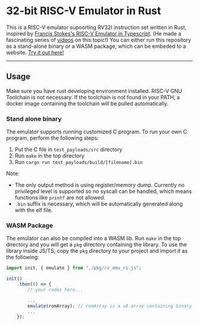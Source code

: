# 32-bit RISC-V Emulator in Rust

This is a RISC-V emulator supoorting RV32I instruction set written in Rust, inspired by [Francis Stokes's RISC-V Emulator in Typescript](https://github.com/LowLevelJavaScript/RISC-V-Emulator). (He made a fascinating series of [videos](https://www.youtube.com/watch?v=ER7h4ZTe19A&list=PLP29wDx6QmW4sXTvFYgbHrLygqH8_oNEH) on this topic!) You can either run this repository as a stand-alone binary or a WASM package, which can be embeded to a website. [Try it out here!](https://mstmoonshine.github.io/p/rv32_emu/)

---

## Usage

Make sure you have rust developing environment installed. RISC-V GNU Toolchain is not necessary. If the toolchain is not found in your PATH, a docker image containing the toolchain will be pulled automatically.

### Stand alone binary

The emulator supports running customized C program. To run your own C program, perform the following steps:
1. Put the C file in `test_payloads/src` directory
2. Run `make` in the top directory
3. Run `cargo run test_payloads/build/[filename].bin`

Note:
- The only output method is using register/memory dump. Currently no privileged level is supported so no syscall can be handled, which means functions like `printf` are not allowed.
- `.bin` suffix is necessary, which will be automatically generated along with the elf file.

### WASM Package

The emulator can also be compiled into a WASM lib. Run `make` in the top directory and you will get a `pkg` directory containing the library. To use the library inside JS/TS, copy the `pkg` directory to your project and import it as the following:

```javascript
import init, { emulate } from "./pkg/rv_emu_rs.js";

init()
    .then(() => {
        // your codes here...

        ...
        emulate(romArray); // romArray is a u8 array containing binary codes
        ...
    });


```
